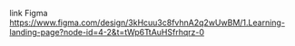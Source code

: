link Figma 
https://www.figma.com/design/3kHcuu3c8fvhnA2q2wUwBM/1.Learning-landing-page?node-id=4-2&t=tWp6TtAuHSfrhqrz-0
